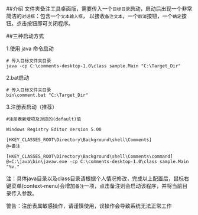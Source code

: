 ##介绍
文件夹备注工具桌面版，需要传入一个`目标目录`启动，启动后出现一个非常简洁的`对话框`：包含一个`文本输入框`，
以接收`备注文本`，一个`取消`按钮，一个`确定`按钮。点击按钮即可关闭程序。

##三种启动方式

1.使用 java 命令启动

```
# 传入目标文件夹目录
java -cp C:\comments-desktop-1.0\class sample.Main "C:\Target_Dir"
```


2.bat启动

```
# 传入目标文件夹目录
bin\comment.bat "C:\Target_Dir"
``` 

3.注册表启动（推荐）

```
#注册表新增项及对应的(default)值

Windows Registry Editor Version 5.00

[HKEY_CLASSES_ROOT\Directory\Background\shell\Comments]
@=备注

[HKEY_CLASSES_ROOT\Directory\Background\shell\Comments\command]
@=C:\java\bin\javaw.exe -cp C:\comments-desktop-1.0\class sample.Main "%v."

```

注：具体java目录以及class目录请根据个人情况修改，完成以上配置后，鼠标右键菜单(context-menu)会增加`备注`一项，点击备注则会启动该程序，并将当前目录传入参数。

警告：注册表属敏感操作，请谨慎使用，误操作会导致系统无法正常工作